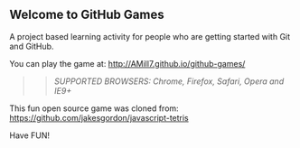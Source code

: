 ## Welcome to GitHub Games

A project based learning activity for people who are getting started with Git and GitHub.

You can play the game at: http://AMill7.github.io/github-games/

>> _*SUPPORTED BROWSERS*: Chrome, Firefox, Safari, Opera and IE9+_

This fun open source game was cloned from: https://github.com/jakesgordon/javascript-tetris

Have FUN!